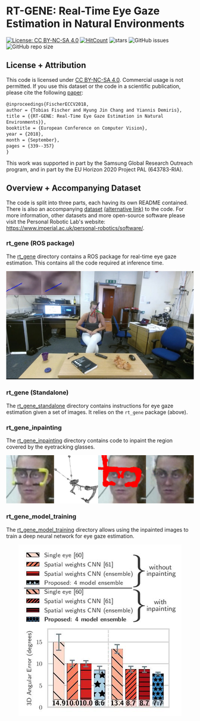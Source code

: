 # RT-GENE: Real-Time Eye Gaze Estimation in Natural Environments
[![License: CC BY-NC-SA 4.0](https://img.shields.io/badge/License-CC%20BY--NC--SA%204.0-lightgrey.svg?style=flat-square)](https://creativecommons.org/licenses/by-nc-sa/4.0/)
[![HitCount](http://hits.dwyl.io/Tobias-Fischer/rt_gene.svg)](http://hits.dwyl.io/Tobias-Fischer/rt_gene)
![stars](https://img.shields.io/github/stars/Tobias-Fischer/rt_gene.svg?style=flat-square)
![GitHub issues](https://img.shields.io/github/issues/Tobias-Fischer/rt_gene.svg?style=flat-square)
![GitHub repo size](https://img.shields.io/github/repo-size/Tobias-Fischer/rt_gene.svg?style=flat-square)

## License + Attribution
This code is licensed under [CC BY-NC-SA 4.0](https://creativecommons.org/licenses/by-nc-sa/4.0/). Commercial usage is not permitted. If you use this dataset or the code in a scientific publication, please cite the following [paper](http://openaccess.thecvf.com/content_ECCV_2018/html/Tobias_Fischer_RT-GENE_Real-Time_Eye_ECCV_2018_paper.html):

```
@inproceedings{FischerECCV2018,
author = {Tobias Fischer and Hyung Jin Chang and Yiannis Demiris},
title = {{RT-GENE: Real-Time Eye Gaze Estimation in Natural Environments}},
booktitle = {European Conference on Computer Vision},
year = {2018},
month = {September},
pages = {339--357}
}
```

This work was supported in part by the Samsung Global Research Outreach program, and in part by the EU Horizon 2020 Project PAL (643783-RIA).

## Overview + Accompanying Dataset
The code is split into three parts, each having its own README contained. There is also an accompanying [dataset](https://zenodo.org/record/2529036) [(alternative link)](https://goo.gl/tfUaDm) to the code. For more information, other datasets and more open-source software please visit the Personal Robotic Lab's website: <https://www.imperial.ac.uk/personal-robotics/software/>.

### rt_gene (ROS package)
The [rt_gene](./rt_gene) directory contains a ROS package for real-time eye gaze estimation. This contains all the code required at inference time.

![Inference example](./dataset_figure.jpg)

### rt_gene (Standalone)
The [rt_gene_standalone](./rt_gene_standalone) directory contains instructions for eye gaze estimation given a set of images. It relies on the `rt_gene` package (above).

### rt_gene_inpainting
The [rt_gene_inpainting](./rt_gene_inpainting) directory contains code to inpaint the region covered by the eyetracking glasses.

![Inpaining example](./inpaint_example.jpg)

### rt_gene_model_training
The [rt_gene_model_training](./rt_gene_model_training) directory allows using the inpainted images to train a deep neural network for eye gaze estimation.

<div style="text-align:center"><img src="./accuracy_prl.jpg" /></div>
